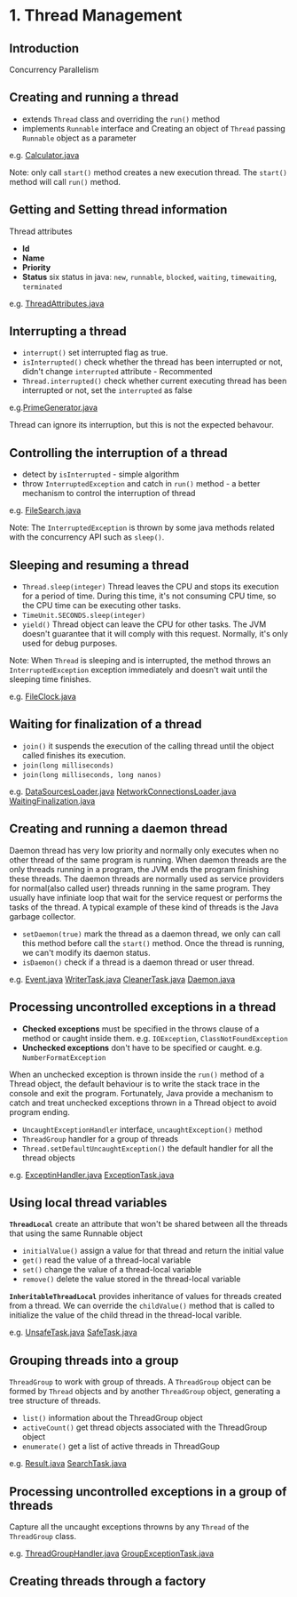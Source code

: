 # 1. Thread Management

## Introduction

Concurrency
Parallelism

## Creating and running a thread

* extends `Thread` class and overriding the `run()` method
* implements `Runnable` interface and Creating an object of `Thread` passing `Runnable` object as a parameter

e.g. [Calculator.java](Calculator.java)

Note: only call `start()` method creates a new execution thread.
The `start()` method will call `run()` method.


## Getting and Setting thread information

Thread attributes

* __Id__ 
* __Name__
* __Priority__
* __Status__ six status in java: `new`, `runnable`, `blocked`, `waiting`, `timewaiting`, `terminated`

e.g. [ThreadAttributes.java](ThreadAttributes.java)


## Interrupting a thread

* `interrupt()` set interrupted flag as true.
* `isInterrupted()` check whether the thread has been interrupted or not, didn't change `interrupted` attribute - Recommented
* `Thread.interrupted()` check whether current executing thread has been interrupted or not, set the `interrupted` as false

e.g.[PrimeGenerator.java](PrimeGenerator.java)

Thread can ignore its interruption, but this is not the expected behavour.


## Controlling the interruption of a thread

* detect by `isInterrupted` - simple algorithm
* throw `InterruptedException` and catch in `run()` method - a better mechanism to control the interruption of thread

e.g. [FileSearch.java](FileSearch.java)

Note: The `InterruptedException` is thrown by some java methods related with the concurrency API such as `sleep()`.


## Sleeping and resuming a thread

* `Thread.sleep(integer)` Thread leaves the CPU and stops its execution for a period of time. During this time, it's not consuming CPU time, so the CPU time can be executing other tasks.
* `TimeUnit.SECONDS.sleep(integer)`
* `yield()` Thread object can leave the CPU for other tasks. The JVM doesn't guarantee that it will comply with this request. Normally, it's only used for debug purposes.

Note: When `Thread` is sleeping and is interrupted, the method throws an `InterruptedException` exception immediately and doesn't wait until the sleeping time finishes.

e.g. [FileClock.java](FileClock.java)


## Waiting for finalization of a thread

* `join()`  it suspends the execution of the calling thread until the object called finishes its execution.
* `join(long milliseconds)`
* `join(long milliseconds, long nanos)`

e.g. [DataSourcesLoader.java](DataSourcesLoader.java) [NetworkConnectionsLoader.java](NetworkConnectionsLoader.java) [WaitingFinalization.java](WaitingFinalization.java)


## Creating and running a daemon thread

Daemon thread has very low priority and normally only executes when no other thread of the same program is running.
When daemon threads are the only threads running in a program, the JVM ends the program finishing these threads.
The daemon threads are normally used as service providers for normal(also called user) threads running in the same program. They usually have infiniate loop that wait for the service request or performs the tasks of the thread.
A typical example of these kind of threads is the Java garbage collector.

* `setDaemon(true)` mark the thread as a daemon thread, we only can call this method before call the `start()` method. Once the thread is running, we can't modify its daemon status.
* `isDaemon()` check if a thread is a daemon thread or user thread.

e.g. [Event.java](Event.java) [WriterTask.java](WriterTask.java) [CleanerTask.java](CleanerTask.java) [Daemon.java](Daemon.java)


## Processing uncontrolled exceptions in a thread

* __Checked exceptions__ must be specified in the throws clause of a method or caught inside them. e.g. `IOException`, `ClassNotFoundException`
* __Unchecked exceptions__ don't have to be specified or caught. e.g. `NumberFormatException`

When an unchecked exception is thrown inside the `run()` method of a Thread object, the default behaviour is to write the stack trace in the console and exit the program.
Fortunately, Java provide a mechanism to catch and treat unchecked exceptions thrown in a Thread object to avoid program ending.

* `UncaughtExceptionHandler` interface, `uncaughtException()` method
* `ThreadGroup` handler for a group of threads
* `Thread.setDefaultUncaughtException()` the default handler for all the thread objects

e.g. [ExceptinHandler.java](ExceptionHandler.java) [ExceptionTask.java](ExceptionTask.java)

## Using local thread variables

__`ThreadLocal`__ create an attribute that won't be shared between all the threads that using the same Runnable object

* `initialValue()` assign a value for that thread and return the initial value
* `get()` read the value of a thread-local variable
* `set()` change the value of a thread-local variable
* `remove()` delete the value stored in the thread-local variable

__`InheritableThreadLocal`__ provides inheritance of values for threads created from a thread.
We can override the `childValue()` method that is called to initialize the value of the child thread in the thread-local varible.

e.g. [UnsafeTask.java](UnSafeTask.java) [SafeTask.java](SafeTask.java)


## Grouping threads into a group

`ThreadGroup` to work with group of threads. A `ThreadGroup` object can be formed by `Thread` objects and by another `ThreadGroup` object, generating a tree structure of threads.

* `list()` information about the ThreadGroup object
* `activeCount()` get thread objects associated with the ThreadGroup object
* `enumerate()` get a list of active threads in ThreadGoup

e.g. [Result.java](Result.java) [SearchTask.java](SerachTask.java)

## Processing uncontrolled exceptions in a group of threads

Capture all the uncaught exceptions throwns by any `Thread` of the `ThreadGroup` class.

e.g. [ThreadGroupHandler.java](ThreadGroupHandler.java) [GroupExceptionTask.java](GroupExceptionTask)


## Creating threads through a factory



